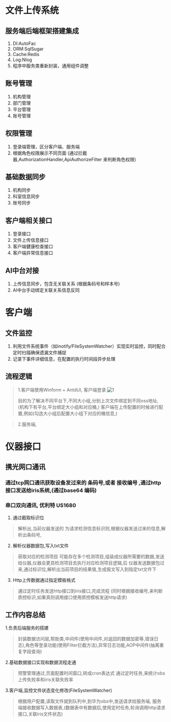 # 文件上传系统


## 服务端后端框架搭建集成
1. DI:AutoFac
2. ORM:SqlSugar
3. Cache:Redis
4. Log:Nlog
5. 程序中服务类重新封装，通用组件调整

## 账号管理
1. 机构管理
2. 部门管理
3. 平台管理
4. 账号管理 


## 权限管理
1. 登录端管理，区分客户端、服务端
2. 根据角色权限展示不同页面 (通过拦截器,AuthorizationHandler,ApiAuthorizeFilter 来判断角色权限)

## 基础数据同步
1. 机构同步
2. 科室信息同步
3. 账号同步

## 客户端相关接口
1. 登录接口
2. 文件上传信息接口
3. 客户端健康检查接口
4. 客户端异常信息接口

## AI中台对接
1. 上传信息同步，包含无关联关系 (根据条码号和样本号)
2. AI中台手动绑定关联关系信息反同

# 客户端
## 文件监控
1. 利用文件系统事件（如inotify/FileSystemWatcher）实现实时监控，同时配合定时扫描确保遗漏文件捕捉
2. 记录下事件详细信息，在配置的执行时间段异步处理 

## 流程逻辑
> 1.客户端使用Winform + AntdUI, 客户端登录
> ![1](https://github.com/user-attachments/assets/0a513214-1734-4736-9ab3-af1edb8a5773)
>
> 目的为了解决不同平台下,不同大小组,分别上次文件绑定到不同oss地址, (机构下有平台,平台绑定大小组和对应桶,)
> 客户端在上传配置的时候进行配置,例如(勾选大小组后配置大小组下对应的桶信息,)


> 2.服务端,

# 仪器接口

## 携光网口通讯
### 通过tcp网口通讯获取设备发过来的 条码号,或者 接收编号 ,通过http接口发送给iris系统,(通过base64 编码)

### 串口双向通讯, 优利特 US1680
1. 通过截取标识位
>解析出,当前仪器发送的 为请求检测信息标识则,根据仪器发送过来的信息,解析出条码号,

2. 解析仪器数据包,写入txt文件
> 获取对应的检测项目 可能存在多个检测项目,组装成仪器所需要的数据,发送给仪器,仪器会更具检测项目去执行对应检测项目逻辑,后 仪器发送数据包过来,通过标识位,解析出当前项目的结果值,生成报文写入到指定txt文件下

3. Http上传数据通过指定模板格式
> 通过定时任务发送http接口到iris接口,完成流程 (同时根据接收编号,来判断质控标识,如果真则调用接口使用质控模板发送http请求)


## 工作内容总结
1.负责后端服务的搭建
>封装数据访问层,帮助类,中间件(使用中间件,对返回的数据加密等,错误日志),角色等登录功能(使用Filter拦截方法),异常日志功能,AOP中间件(抽离重复字段查询)

2.基础数据接口实现和数据流程走通
> 预警管理通过,页面配置时间窗口,转成cron表达式 通过定时任务,来统计obs上传失败率和iris关联失败率

3.客户端,监控文件状态变化修改(FileSystemWatcher) 
> 根据用户配置,读取文件就到队列中,到华为obs中,发送请求给服务端, 服务端接收数据写入数据表,(数据表中有数据后,使用定时任务,轮询调用http请求接口,关联iris文件状态)

